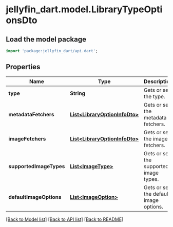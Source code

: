 # jellyfin_dart.model.LibraryTypeOptionsDto

## Load the model package
```dart
import 'package:jellyfin_dart/api.dart';
```

## Properties
Name | Type | Description | Notes
------------ | ------------- | ------------- | -------------
**type** | **String** | Gets or sets the type. | [optional] 
**metadataFetchers** | [**List&lt;LibraryOptionInfoDto&gt;**](LibraryOptionInfoDto.md) | Gets or sets the metadata fetchers. | [optional] 
**imageFetchers** | [**List&lt;LibraryOptionInfoDto&gt;**](LibraryOptionInfoDto.md) | Gets or sets the image fetchers. | [optional] 
**supportedImageTypes** | [**List&lt;ImageType&gt;**](ImageType.md) | Gets or sets the supported image types. | [optional] 
**defaultImageOptions** | [**List&lt;ImageOption&gt;**](ImageOption.md) | Gets or sets the default image options. | [optional] 

[[Back to Model list]](../README.md#documentation-for-models) [[Back to API list]](../README.md#documentation-for-api-endpoints) [[Back to README]](../README.md)


